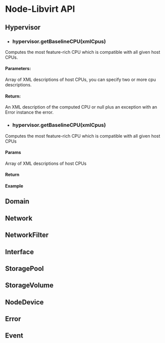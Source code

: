 # Node-Libvirt API

## Hypervisor

* ### hypervisor.getBaselineCPU(xmlCpus)
 Computes the most feature-rich CPU which is compatible with all given host CPUs.

 #### Parameters:
 Array of XML descriptions of host CPUs, you can specify two or more cpu descriptions.

 #### Return:
 An XML description of the computed CPU or null plus an exception with an Error instance
 the error.

* ### hypervisor.getBaselineCPU(xmlCpus)
Computes the most feature-rich CPU which is compatible with all given host CPUs
#### Params
 Array of XML descriptions of host CPUs
#### Return
#### Example
## Domain
## Network
## NetworkFilter
## Interface
## StoragePool
## StorageVolume
## NodeDevice
## Error
## Event

